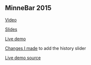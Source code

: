 ## MinneBar 2015

[Video](https://www.youtube.com/watch?v=3_nnVO3XCxk)

[Slides](https://github.com/bmaddy/presentations/blob/master/2015-minnebar/state-immutability-and-persistent-data-structures.pdf)

[Live demo](https://bmaddy.github.io/presentations/2015-minnebar/example.html)

[Changes I made](https://github.com/bmaddy/reagent/commit/0aae409dd50dc16d9a8f69535509a3a23c838483) to add the history slider

[Live demo source](https://github.com/bmaddy/reagent/tree/add-slider/examples/geometry)
